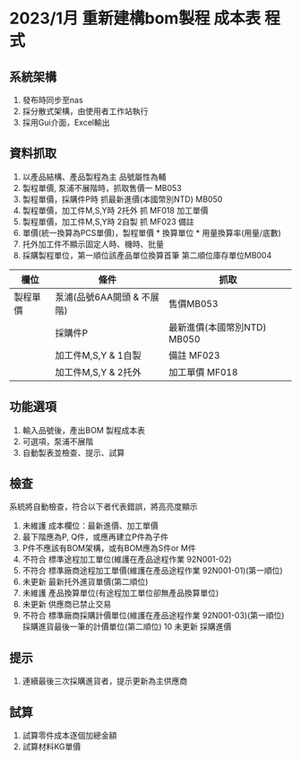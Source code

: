 # 2023/1月 重新建構bom製程 成本表 程式

## 系統架構
1. 發布時同步至nas
2. 採分散式架構，由使用者工作站執行
3. 採用Gui介面，Excel輸出

## 資料抓取
1. 以產品結構、產品製程為主 品號屬性為輔
2. 製程單價, 泵浦不展階時，抓取售價一 MB053
3. 製程單價，採購件P時 抓最新進價(本國幣別NTD) MB050
4. 製程單價，加工件M,S,Y時 2托外 抓 MF018 加工單價
5. 製程單價，加工件M,S,Y時 2自製 抓 MF023 備註
6. 單價(統一換算為PCS單價)，製程單價 * 換算單位 * 用量換算率(用量/底數)
7. 托外加工件不顯示固定人時、機時、批量
8. 採購製程單位，第一順位該產品單位換算首筆 第二順位庫存單位MB004

|  欄位   | 條件  | 抓取 |
|  ----  | ----  | ---- |
| 製程單價 | 泵浦(品號6AA開頭 & 不展階) | 售價MB053
|         | 採購件P | 最新進價(本國幣別NTD) MB050
|         | 加工件M,S,Y & 1自製 | 備註 MF023
|         | 加工件M,S,Y & 2托外 | 加工單價 MF018


## 功能選項
1. 輸入品號後，產出BOM 製程成本表
2. 可選項，泵浦不展階
3. 自動製表並檢查、提示、試算

## 檢查
系統將自動檢查，符合以下者代表錯誤，將高亮度顯示
1. 未維護 成本欄位：最新進價、加工單價
2. 最下階應為P, Q件，或應再建立P件為子件
3. P件不應該有BOM架構，或有BOM應為S件or M件
4. 不符合 標準途程加工單位(維護在產品途程作業 92N001-02)
5. 不符合 標準廠商途程加工單價(維護在產品途程作業 92N001-01)(第一順位)
6. 未更新 最新托外進貨單價(第二順位)
7. 未維護 產品換算單位(有途程加工單位卻無產品換算單位)
8. 未更新 供應商已禁止交易
9. 不符合 標準廠商採購計價單位(維護在產品途程作業 92N001-03)(第一順位) 採購進貨最後一筆的計價單位(第二順位)
10 未更新 採購進價

## 提示
1. 連續最後三次採購進貨者，提示更新為主供應商

## 試算
1. 試算零件成本逐個加總金額
2. 試算材料KG單價
